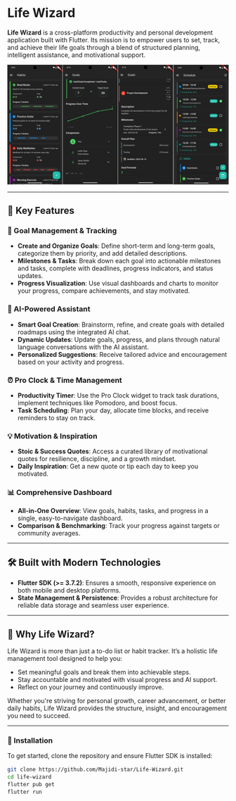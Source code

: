 # Life Wizard

**Life Wizard** is a cross-platform productivity and personal development application built with Flutter. Its mission is to empower users to set, track, and achieve their life goals through a blend of structured planning, intelligent assistance, and motivational support.

![App Screenshots](docs/App_screenshot.png)

---

## 🌟 Key Features

### 🎯 Goal Management & Tracking
- **Create and Organize Goals**: Define short-term and long-term goals, categorize them by priority, and add detailed descriptions.  
- **Milestones & Tasks**: Break down each goal into actionable milestones and tasks, complete with deadlines, progress indicators, and status updates.  
- **Progress Visualization**: Use visual dashboards and charts to monitor your progress, compare achievements, and stay motivated.

### 🤖 AI-Powered Assistant
- **Smart Goal Creation**: Brainstorm, refine, and create goals with detailed roadmaps using the integrated AI chat.  
- **Dynamic Updates**: Update goals, progress, and plans through natural language conversations with the AI assistant.  
- **Personalized Suggestions**: Receive tailored advice and encouragement based on your activity and progress.

### ⏰ Pro Clock & Time Management
- **Productivity Timer**: Use the Pro Clock widget to track task durations, implement techniques like Pomodoro, and boost focus.  
- **Task Scheduling**: Plan your day, allocate time blocks, and receive reminders to stay on track.

### 💡 Motivation & Inspiration
- **Stoic & Success Quotes**: Access a curated library of motivational quotes for resilience, discipline, and a growth mindset.  
- **Daily Inspiration**: Get a new quote or tip each day to keep you motivated.

### 📊 Comprehensive Dashboard
- **All-in-One Overview**: View goals, habits, tasks, and progress in a single, easy-to-navigate dashboard.  
- **Comparison & Benchmarking**: Track your progress against targets or community averages.

---

## 🛠️ Built with Modern Technologies
- **Flutter SDK (>= 3.7.2)**: Ensures a smooth, responsive experience on both mobile and desktop platforms.  
- **State Management & Persistence**: Provides a robust architecture for reliable data storage and seamless user experience.

---

## 🚀 Why Life Wizard?

Life Wizard is more than just a to-do list or habit tracker. It’s a holistic life management tool designed to help you:  
- Set meaningful goals and break them into achievable steps.  
- Stay accountable and motivated with visual progress and AI support.  
- Reflect on your journey and continuously improve.

Whether you're striving for personal growth, career advancement, or better daily habits, Life Wizard provides the structure, insight, and encouragement you need to succeed.

---

### 📌 Installation
To get started, clone the repository and ensure Flutter SDK is installed:  
```bash
git clone https://github.com/Majidi-star/Life-Wizard.git
cd life-wizard
flutter pub get
flutter run